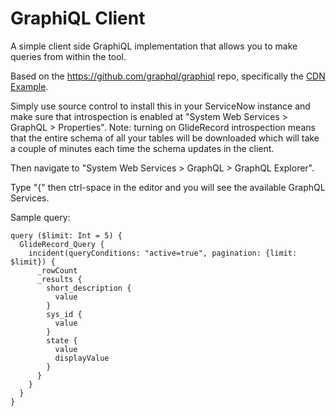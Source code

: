 # GraphiQL Client
A simple client side GraphiQL implementation that allows you to make queries from within the tool.

Based on the https://github.com/graphql/graphiql repo, specifically the [CDN Example](https://github.com/graphql/graphiql/tree/main/examples/graphiql-cdn).

Simply use source control to install this in your ServiceNow instance and make sure that introspection is enabled at "System Web Services > GraphQL > Properties".  Note: turning on GlideRecord introspection means that the entire schema of all your tables will be downloaded which will take a couple of minutes each time the schema updates in the client.

Then navigate to "System Web Services > GraphQL > GraphQL Explorer".

Type "{" then ctrl-space in the editor and you will see the available GraphQL Services.

Sample query:

```
query ($limit: Int = 5) {
  GlideRecord_Query {
    incident(queryConditions: "active=true", pagination: {limit: $limit}) {
      _rowCount
      _results {
        short_description {
          value
        }
        sys_id {
          value
        }
        state {
          value
          displayValue
        }
      }
    }
  }
}
```

